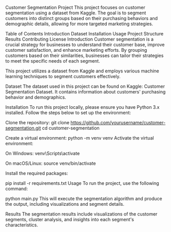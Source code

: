 Customer Segmentation Project
This project focuses on customer segmentation using a dataset from Kaggle. The goal is to segment customers into distinct groups based on their purchasing behaviors and demographic details, allowing for more targeted marketing strategies.

Table of Contents
Introduction
Dataset
Installation
Usage
Project Structure
Results
Contributing
License
Introduction
Customer segmentation is a crucial strategy for businesses to understand their customer base, improve customer satisfaction, and enhance marketing efforts. By grouping customers based on their similarities, businesses can tailor their strategies to meet the specific needs of each segment.

This project utilizes a dataset from Kaggle and employs various machine learning techniques to segment customers effectively.

Dataset
The dataset used in this project can be found on Kaggle: Customer Segmentation Dataset. It contains information about customers' purchasing behavior and demographics.

Installation
To run this project locally, please ensure you have Python 3.x installed. Follow the steps below to set up the environment:

Clone the repository:
git clone https://github.com/yourusername/customer-segmentation.git
cd customer-segmentation

Create a virtual environment:
python -m venv venv
Activate the virtual environment:

On Windows:
venv\Scripts\activate

On macOS/Linux:
source venv/bin/activate

Install the required packages:

pip install -r requirements.txt
Usage
To run the project, use the following command:

python main.py
This will execute the segmentation algorithm and produce the output, including visualizations and segment details.

Results
The segmentation results include visualizations of the customer segments, cluster analysis, and insights into each segment's characteristics.
